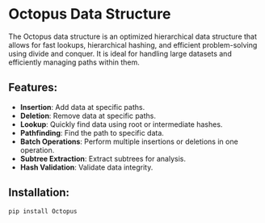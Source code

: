 # Octopus Data Structure

The Octopus data structure is an optimized hierarchical data structure that allows for fast lookups, hierarchical hashing, and efficient problem-solving using divide and conquer. It is ideal for handling large datasets and efficiently managing paths within them.

## Features:
- **Insertion**: Add data at specific paths.
- **Deletion**: Remove data at specific paths.
- **Lookup**: Quickly find data using root or intermediate hashes.
- **Pathfinding**: Find the path to specific data.
- **Batch Operations**: Perform multiple insertions or deletions in one operation.
- **Subtree Extraction**: Extract subtrees for analysis.
- **Hash Validation**: Validate data integrity.

## Installation:
```bash
pip install Octopus
  
